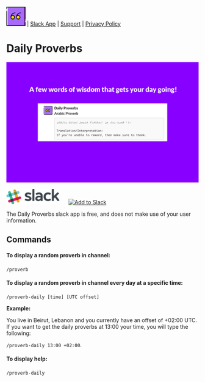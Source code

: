 

<a href="index.html"><img src="quote.png" alt="App Logo" width="50"/></a> | [Slack App](https://ahmadstestground.slack.com/apps/A9RKEKL94-daily-proverbs) | [Support](support.html) | [Privacy Policy](privacy.html)

# Daily Proverbs

![banner](banner1.png)



<img src="slack.png" 
alt="Slack Logo" width="139" height="40"/> &nbsp;&nbsp;&nbsp;&nbsp; <a href="https://slack.com/oauth/authorize?client_id=331659713222.331660666310&scope=commands,incoming-webhook,team:read"><img alt="Add to Slack" height="40" width="139" src="https://platform.slack-edge.com/img/add_to_slack.png" srcset="https://platform.slack-edge.com/img/add_to_slack.png 1x, https://platform.slack-edge.com/img/add_to_slack@2x.png 2x" /></a>


The Daily Proverbs slack app is free, and does not make use of your user information.

## Commands
#### To display a random proverb in channel:
`/proverb`

#### To display a random proverb in channel every day at a specific time:
`/proverb-daily [time] [UTC offset]`

**Example:**

You live in Beirut, Lebanon and you currently have an offset of +02:00 UTC. If you want to get the daily proverbs at 13:00 your time, you will type the following: 

`/proverb-daily 13:00 +02:00`.


#### To display help:
`/proverb-daily`
